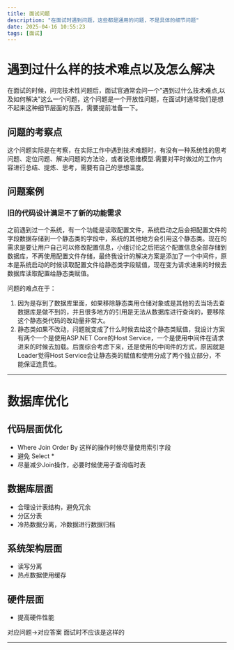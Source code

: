 ```yaml
---
title: 面试问题
description: "在面试时遇到问题，这些都是通用的问题，不是具体的细节问题"
date: 2025-04-16 10:55:23
tags: [面试]
---
```



# 遇到过什么样的技术难点以及怎么解决

在面试的时候，问完技术性问题后，面试官通常会问一个"遇到过什么技术难点,以及如何解决"这么一个问题，这个问题是一个开放性问题，在面试时通常我们是想不起来这种细节层面的东西，需要提前准备一下。

## 问题的考察点

这个问题实际是在考察，在实际工作中遇到技术难题时，有没有一种系统性的思考问题、定位问题、解决问题的方法论，或者说思维模型.需要对平时做过的工作内容进行总结、提炼、思考，需要有自己的思想温度。


## 问题案例

### 旧的代码设计满足不了新的功能需求

之前遇到过一个系统，有一个功能是读取配置文件，系统启动之后会把配置文件的字段数据存储到一个静态类的字段中，系统的其他地方会引用这个静态类。现在的需求是要让用户自己可以修改配置信息，小组讨论之后把这个配置信息全部存储到数据库，不再使用配置文件存储，最终我设计的解决方案是添加了一个中间件，原本是系统启动的时候读取配置文件给静态类字段赋值，现在变为请求进来的时候去数据库读取配置给静态类赋值。

问题的难点在于：
1. 因为是存到了数据库里面，如果移除静态类用仓储对象或是其他的去当场去查数据库是做不到的，并且很多地方的引用是无法从数据库进行查询的，要移除这个静态类代码的改动量非常大。
2. 静态类如果不改动，问题就变成了什么时候去给这个静态类赋值，我设计方案有两个一个是使用ASP.NET Core的Host Service，一个是使用中间件在请求进来的时候去加载。后面综合考虑下来，还是使用的中间件的方式，原因就是Leader觉得Host Service会让静态类的赋值和使用分成了两个独立部分，不能保证连贯性。

---

# 数据库优化

## 代码层面优化
- Where Join Order By 这样的操作时候尽量使用索引字段
- 避免 Select *
- 尽量减少Join操作，必要时候使用子查询临时表

## 数据库层面
- 合理设计表结构，避免冗余
- 分区分表
- 冷热数据分离，冷数据进行数据归档

## 系统架构层面
- 读写分离
- 热点数据使用缓存

## 硬件层面
- 提高硬件性能

对应问题->对应答案 面试时不应该是这样的

---

